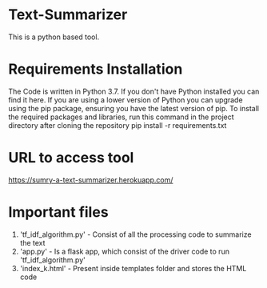 # Text-Summarizer
This is a python based tool.

# Requirements Installation
The Code is written in Python 3.7. If you don't have Python installed you can find it here. If you are using a lower version of Python you can upgrade using the pip package, ensuring you have the latest version of pip. To install the required packages and libraries, run this command in the project directory after cloning the repository
pip install -r requirements.txt

# URL to access tool 
https://sumry-a-text-summarizer.herokuapp.com/

# Important files
1. 'tf_idf_algorithm.py' - Consist of all the processing code to summarize the text
2. 'app.py' - Is a flask app, which consist of the driver code to run 'tf_idf_algorithm.py'
3. 'index_k.html' - Present inside templates folder and stores the HTML code 
